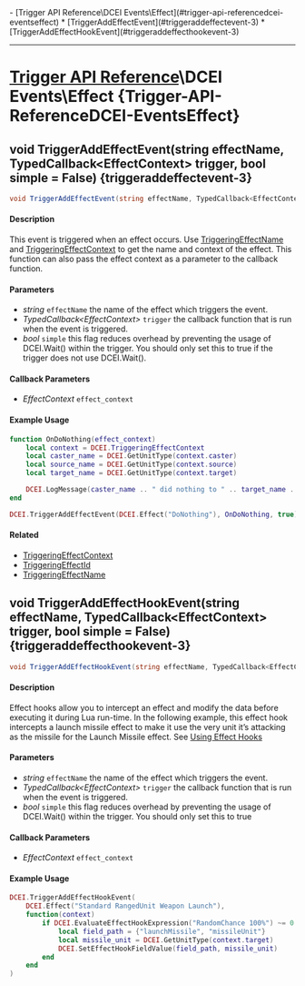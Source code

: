 <div id="toc" markdown="1">
- [Trigger API Reference\DCEI Events\Effect](#trigger-api-referencedcei-eventseffect)
  * [TriggerAddEffectEvent](#triggeraddeffectevent-3)
  * [TriggerAddEffectHookEvent](#triggeraddeffecthookevent-3)

</div>

***

# [Trigger API Reference](Trigger-API-Reference)\\DCEI Events\Effect {Trigger-API-ReferenceDCEI-EventsEffect}

[](overview-start)

[](overview-end)

## void TriggerAddEffectEvent(string effectName, TypedCallback\<EffectContext> trigger, bool simple = False) {triggeraddeffectevent-3}
```cs
void TriggerAddEffectEvent(string effectName, TypedCallback<EffectContext> trigger, bool simple = False)
```
#### Description
[](description-start)
This event is triggered when an effect occurs. Use [TriggeringEffectName](Trigger-API-Reference-DCEI-Variables#triggeringeffectname) and [TriggeringEffectContext](Trigger-API-Reference-DCEI-Variables#triggeringeffectcontext) to get the name and context of the effect. This function can also pass the effect context as a parameter to the callback function.
[](description-end)

#### Parameters
[](parameters-start)
- *string* `effectName` the name of the effect which triggers the event.
- *TypedCallback\<EffectContext>* `trigger` the callback function that is run when the event is triggered.
- *bool* `simple` this flag reduces overhead by preventing the usage of DCEI.Wait() within the trigger. You should only set this to true if the trigger does not use DCEI.Wait().

[](parameters-end)

#### Callback Parameters
- *EffectContext* `effect_context`

[](callback-parameters-start)

[](callback-parameters-end)

#### Example Usage
[](example-usage-start)
```LUA
function OnDoNothing(effect_context)
    local context = DCEI.TriggeringEffectContext
    local caster_name = DCEI.GetUnitType(context.caster)
    local source_name = DCEI.GetUnitType(context.source)
    local target_name = DCEI.GetUnitType(context.target)

    DCEI.LogMessage(caster_name .. " did nothing to " .. target_name .. " via " .. source_name .. ".")
end

DCEI.TriggerAddEffectEvent(DCEI.Effect("DoNothing"), OnDoNothing, true)
```
[](example-usage-end)

[](extra-section-start)
#### Related

- [TriggeringEffectContext](Trigger-API-Reference-DCEI-Variables#triggeringeffectcontext)
- [TriggeringEffectId](Trigger-API-Reference-DCEI-Variables#triggeringeffectid)
- [TriggeringEffectName](Trigger-API-Reference-DCEI-Variables#triggeringeffectname)
[](extra-section-end)

## void TriggerAddEffectHookEvent(string effectName, TypedCallback\<EffectContext> trigger, bool simple = False) {triggeraddeffecthookevent-3}
```cs
void TriggerAddEffectHookEvent(string effectName, TypedCallback<EffectContext> trigger, bool simple = False)
```
#### Description
[](description-start)
Effect hooks allow you to intercept an effect and modify the data before executing it during Lua run-time.  In the following example, this effect hook intercepts a launch missile effect to make it use the very unit it’s attacking as the missile for the Launch Missile effect. See [Using Effect Hooks](https://www.notion.so/funovus/Using-Effect-Hooks-14bc65d3472b4b1a93b65b30deed1aa9)
[](description-end)

#### Parameters
[](parameters-start)
- *string* `effectName` the name of the effect which triggers the event.
- *TypedCallback\<EffectContext>* `trigger` the callback function that is run when the event is triggered.
- *bool* `simple` this flag reduces overhead by preventing the usage of DCEI.Wait() within the trigger. You should only set this to true

[](parameters-end)

#### Callback Parameters
- *EffectContext* `effect_context`

[](callback-parameters-start)

[](callback-parameters-end)

#### Example Usage
[](example-usage-start)
```LUA
DCEI.TriggerAddEffectHookEvent(
    DCEI.Effect("Standard RangedUnit Weapon Launch"),
    function(context)
        if DCEI.EvaluateEffectHookExpression("RandomChance 100%") ~= 0 then
            local field_path = {"launchMissile", "missileUnit"}
            local missile_unit = DCEI.GetUnitType(context.target)
            DCEI.SetEffectHookFieldValue(field_path, missile_unit)
        end
    end
)
```
[](example-usage-end)

[](extra-section-start)

[](extra-section-end)

